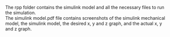 The rpp folder contains the simulink model and all the necessary files to run the simulation.
<br>The simulink model.pdf file contains screenshots of the simulink mechanical model, the simulink model, the desired x, y and z graph, and the actual x, y and z graph.
